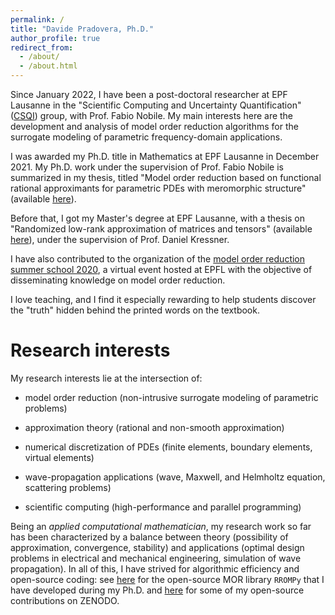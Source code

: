 ```yaml
---
permalink: /
title: "Davide Pradovera, Ph.D."
author_profile: true
redirect_from: 
  - /about/
  - /about.html
---
```


Since January 2022, I have been a post-doctoral researcher at EPF Lausanne in the "Scientific Computing and Uncertainty Quantification" ([CSQI](https://www.epfl.ch/labs/csqi/)) group, with Prof. Fabio Nobile. My main interests here are the development and analysis of model order reduction algorithms for the surrogate modeling of parametric frequency-domain applications.

I was awarded my Ph.D. title in Mathematics at EPF Lausanne in December 2021. My Ph.D. work under the supervision of Prof. Fabio Nobile is summarized in my thesis, titled "Model order reduction based on functional rational approximants for parametric PDEs with meromorphic structure" (available [here](https://infoscience.epfl.ch/record/289347/files/EPFL_TH9271.pdf)).

Before that, I got my Master's degree at EPF Lausanne, with a thesis on "Randomized low-rank approximation of matrices and tensors" (available [here](/files/masters_randomized_low-rank.pdf)), under the supervision of Prof. Daniel Kressner.

I have also contributed to the organization of the [model order reduction summer school 2020](https://archiveweb.epfl.ch/morss2020.epfl.ch/), a virtual event hosted at EPFL with the objective of disseminating knowledge on model order reduction.

I love teaching, and I find it especially rewarding to help students discover the "truth" hidden behind the printed words on the textbook.

Research interests
=====

My research interests lie at the intersection of:

- model order reduction (non-intrusive surrogate modeling of parametric problems)

- approximation theory (rational and non-smooth approximation)

- numerical discretization of PDEs (finite elements, boundary elements, virtual elements)

- wave-propagation applications (wave, Maxwell, and Helmholtz equation, scattering problems)

- scientific computing (high-performance and parallel programming)

Being an _applied computational mathematician_, my research work so far has been characterized by a balance between theory (possibility of approximation, convergence, stability) and applications (optimal design problems in electrical and mechanical engineering, simulation of wave propagation). In all of this, I have strived for algorithmic efficiency and open-source coding: see [here](https://c4science.ch/source/RROMPy/) for the open-source MOR library `RROMPy` that I have developed during my Ph.D. and [here](https://zenodo.org/search?q=%22Pradovera,%20Davide%22) for some of my open-source contributions on ZENODO.




